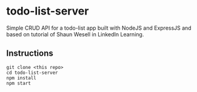 # todo-list-server
Simple CRUD API for a todo-list app built with NodeJS and ExpressJS and based on tutorial of Shaun Wesell in LinkedIn Learning.


## Instructions
```
git clone <this repo>
cd todo-list-server
npm install
npm start
```
